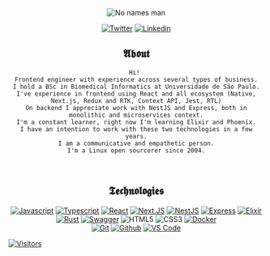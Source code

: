 <section align="center">

<img src="https://media.giphy.com/media/P5wPrhzZDdeJW/giphy.gif" alt="No names man"/>

[![Twitter](https://img.shields.io/badge/Twitter-black?style=for-the-badge&logo=twitter&logoColor=white)](https://www.twitter.com/girordo_)
[![Linkedin](https://img.shields.io/badge/Linkedin-black?style=for-the-badge&logo=linkedin&logoColor=white)](https://www.linkedin.com/in/targiroldo/)
  
</section>

<section align="center">
  
  # 𝕬𝖇𝖔𝖚𝖙
  
    Hi! 
    Frontend engineer with experience across several types of business.
    I hold a BSc in Biomedical Informatics at Universidade de São Paulo.
    I've experience in frontend using React and all ecosystem (Native, Next.js, Redux and RTK, Context API, Jest, RTL)
    On backend I appreciate work with NestJS and Express, both in monolithic and microservices context.
    I'm a constant learner, right now I'm learning Elixir and Phoenix.
    I have an intention to work with these two technologies in a few years.
    I am a communicative and empathetic person.
    I'm a Linux open sourcerer since 2004.
  
</section>

<br/>

<section align="center">
  
  # 𝕿𝖊𝖈𝖍𝖓𝖔𝖑𝖔𝖌𝖎𝖊𝖘

  [![Javascript](https://img.shields.io/badge/Javascript-black?style=for-the-badge&logo=javascript&logoColor=white)](https://javascript.info/)
  [![Typescript](https://img.shields.io/badge/Typescript-black?style=for-the-badge&logo=Typescript&logoColor=white)](https://www.typescriptlang.org/)
  [![React](https://img.shields.io/badge/React-black?style=for-the-badge&logo=react&logoColor=white)](https://reactjs.org/)
  [![Next.JS](https://img.shields.io/badge/Next.js-black?style=for-the-badge&logo=next.js&logoColor=white)](https://nextjs.org/)
  [![NestJS](https://img.shields.io/badge/nestjs-black?style=for-the-badge&logo=nestjs&logoColor=white)](https://nestjs.com/)
  [![Express](https://img.shields.io/badge/express-black?style=for-the-badge&logo=express&logoColor=white)](https://expressjs.com/)
  [![Elixir](https://img.shields.io/badge/elixir-black?style=for-the-badge&logo=elixir&logoColor=white)](https://elixir-lang.org/)
  [![Rust](https://img.shields.io/badge/rust-black?style=for-the-badge&logo=rust&logoColor=white)](https://rust-lang.org/)
  [![Swagger](https://img.shields.io/badge/swagger-black?style=for-the-badge&logo=swagger&logoColor=white)](https://swagger.io/)
  ![HTML5](https://img.shields.io/badge/HTML5-black?style=for-the-badge&logo=html5&logoColor=white)
  ![CSS3](https://img.shields.io/badge/CSS3-black?style=for-the-badge&logo=css3&logoColor=white)
  [![Docker](https://img.shields.io/badge/-Docker-black?style=for-the-badge&logo=docker&logoColor=white)](https://docker.com/)  
  [![Git](https://img.shields.io/badge/-Git-black?style=for-the-badge&logo=git&logoColor=white)](https://git-scm.com/)
  [![Github](https://img.shields.io/badge/GitHub-black?style=for-the-badge&logo=github&logoColor=white)](http://github.com/)
  [![VS Code](https://img.shields.io/badge/-VS%20Code-black?style=for-the-badge&logo=visual-studio-code)](https://code.visualstudio.com/)

</section>

<section>

  [![Visitors](https://visitor-badge.glitch.me/badge?page_id=github/girordo)](https://github.com/girordo)

</section>
